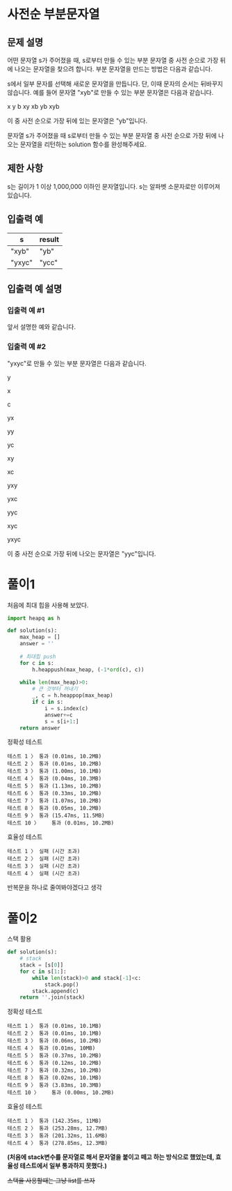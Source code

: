 # 사전순 부분문자열
## 문제 설명
어떤 문자열 s가 주어졌을 때, s로부터 만들 수 있는 부분 문자열 중 사전 순으로 가장 뒤에 나오는 문자열을 찾으려 합니다. 부분 문자열을 만드는 방법은 다음과 같습니다.

s에서 일부 문자를 선택해 새로운 문자열을 만듭니다.
단, 이때 문자의 순서는 뒤바꾸지 않습니다.
예를 들어 문자열 "xyb"로 만들 수 있는 부분 문자열은 다음과 같습니다.

x
y
b
xy
xb
yb
xyb

이 중 사전 순으로 가장 뒤에 있는 문자열은 "yb"입니다.

문자열 s가 주어졌을 때 s로부터 만들 수 있는 부분 문자열 중 사전 순으로 가장 뒤에 나오는 문자열을 리턴하는 solution 함수를 완성해주세요.

## 제한 사항
s는 길이가 1 이상 1,000,000 이하인 문자열입니다.
s는 알파벳 소문자로만 이루어져 있습니다.
## 입출력 예

|s|result|
|------|---|
|"xyb"|"yb"|
|"yxyc"|"ycc"|

## 입출력 예 설명
### 입출력 예 #1

앞서 설명한 예와 같습니다.

### 입출력 예 #2

"yxyc"로 만들 수 있는 부분 문자열은 다음과 같습니다.

y

x

c

yx

yy

yc

xy

xc

yxy

yxc

yyc

xyc

yxyc

이 중 사전 순으로 가장 뒤에 나오는 문자열은 "yyc"입니다.
# 풀이1
처음에 최대 힙을 사용해 보았다.
```python
import heapq as h

def solution(s):
    max_heap = []
    answer = ''
    
    # 최대힙 push
    for c in s:
        h.heappush(max_heap, (-1*ord(c), c))
        
    while len(max_heap)>0:
        # 큰 것부터 꺼내기
        _, c = h.heappop(max_heap)
        if c in s:
            i = s.index(c)
            answer+=c
            s = s[i+1:]
    return answer
```
정확성 테스트
```
테스트 1 〉	통과 (0.01ms, 10.2MB)
테스트 2 〉	통과 (0.01ms, 10.2MB)
테스트 3 〉	통과 (1.00ms, 10.1MB)
테스트 4 〉	통과 (0.04ms, 10.3MB)
테스트 5 〉	통과 (1.13ms, 10.2MB)
테스트 6 〉	통과 (0.33ms, 10.2MB)
테스트 7 〉	통과 (1.07ms, 10.2MB)
테스트 8 〉	통과 (0.05ms, 10.2MB)
테스트 9 〉	통과 (15.47ms, 11.5MB)
테스트 10 〉	통과 (0.01ms, 10.2MB)
```
효율성 테스트
```
테스트 1 〉	실패 (시간 초과)
테스트 2 〉	실패 (시간 초과)
테스트 3 〉	실패 (시간 초과)
테스트 4 〉	실패 (시간 초과)
```
반복문을 하나로 줄여봐야겠다고 생각
# 풀이2
스택 활용
```python
def solution(s):
    # stack
    stack = [s[0]]
    for c in s[1:]:
        while len(stack)>0 and stack[-1]<c:
            stack.pop()
        stack.append(c)
    return ''.join(stack)
```
정확성 테스트
```
테스트 1 〉	통과 (0.01ms, 10.1MB)
테스트 2 〉	통과 (0.01ms, 10.1MB)
테스트 3 〉	통과 (0.06ms, 10.2MB)
테스트 4 〉	통과 (0.01ms, 10MB)
테스트 5 〉	통과 (0.37ms, 10.2MB)
테스트 6 〉	통과 (0.12ms, 10.2MB)
테스트 7 〉	통과 (0.32ms, 10.2MB)
테스트 8 〉	통과 (0.02ms, 10.1MB)
테스트 9 〉	통과 (3.83ms, 10.3MB)
테스트 10 〉	통과 (0.00ms, 10.2MB)
```
효율성 테스트
```
테스트 1 〉	통과 (142.35ms, 11MB)
테스트 2 〉	통과 (253.28ms, 12.7MB)
테스트 3 〉	통과 (201.32ms, 11.6MB)
테스트 4 〉	통과 (278.85ms, 12.3MB)
```
**(처음에 stack변수를 문자열로 해서 문자열을 붙이고 떼고 하는 방식으로 했었는데, 효율성 테스트에서 일부 통과하지 못했다.)**

~~스택을 사용할때는 그냥 list를 쓰자~~
